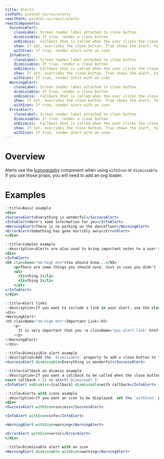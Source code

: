 ```yaml
---
title: Alerts
cssPath: pivotal-ui/css/alerts
reactPath: pivotal-ui/react/alerts
reactComponents:
  SuccessAlert:
    closeLabel: Screen reader label attached to close button
    dismissable: If true, render a close button
    onDismiss:  Callback that is called when the user clicks the close button
    show: If set, overrides the close button. True shows the alert, false hides the alert.
    withIcon: If true, render alert with an icon
  InfoAlert:
    closeLabel: Screen reader label attached to close button
    dismissable: If true, render a close button
    onDismiss:  Callback that is called when the user clicks the close button
    show: If set, overrides the close button. True shows the alert, false hides the alert.
    withIcon: If true, render alert with an icon
  WarningAlert:
    closeLabel: Screen reader label attached to close button
    dismissable: If true, render a close button
    onDismiss:  Callback that is called when the user clicks the close button
    show: If set, overrides the close button. True shows the alert, false hides the alert.
    withIcon: If true, render alert with an icon
  ErrorAlert:
    closeLabel: Screen reader label attached to close button
    dismissable: If true, render a close button
    onDismiss:  Callback that is called when the user clicks the close button
    show: If set, overrides the close button. True shows the alert, false hides the alert.
    withIcon: If true, render alert with an icon
---
```


# Overview

Alerts use the [Iconography](/icons) component when using `withIcon` or `dismissable`. If you use those props, you will need to add an svg loader.

# Examples

```jsx
::title=Basic example
<div>
<SuccessAlert>Everything is wonderful</SuccessAlert>
<InfoAlert>Here's some information for you</InfoAlert>
<WarningAlert>There is no parking on the dancefloor</WarningAlert>
<ErrorAlert>Something has gone horribly awry</ErrorAlert>
</div>
```

```jsx
::title=Complex example
::description=Alerts are also used to bring important notes to a user's attention. If the content of your alert is a little more complicated, we would recommend using headings coupled with the content.
<div>
<InfoAlert>
<h5 className="em-high mtn">You should know...</h5>
    <p>There are some things you should note. Just in case you didn't figure it out already.</p>
    <ul>
      <li>thing 1</li>
      <li>thing 2</li>
    </ul>
</InfoAlert>
</div>
```

```jsx
::title=Alert links
::description=If you want to include a link in your alert, use the class `pui-alert-link`.
<div>
<WarningAlert>
<h5 className="em-high mtn">Important Link</h5>
    <p>
      It is very important that you <a className="pui-alert-link" href="http://bit.ly/1vkXaYb" aria-label="demo link to a funny gif">click here</a>
    </p>
</WarningAlert>
</div>
```

```jsx
::title=Dismissible alert example
::description=Add the `dismissable` property to add a close button to the alert.
<SuccessAlert dismissable>Everything is wonderful</SuccessAlert>
```

```jsx
::title=Callback on dismiss example
::description=If you want a callback to be called when the close button is clicked, set the `onDismiss` property to that callback.
const callback = () => alert('Dismissed!');
<InfoAlert onDismiss={callback} dismissable>with callback</InfoAlert>
```

```jsx
::title=Alerts with icons example
::description=If you want an icon to be displayed, set the `withIcon` property.
<div>
<SuccessAlert withIcon>success</SuccessAlert>

<InfoAlert withIcon>info</InfoAlert>

<WarningAlert withIcon>warning</WarningAlert>

<ErrorAlert withIcon>error</ErrorAlert>
</div>
```

```jsx
::title=Dismissable alert with an icon
<WarningAlert dismissable withIcon>warning</WarningAlert>
```

<!--
## Props

Property | Required | Type | Default | Description
---------|----------|------|---------|------------
closeLabel  | no | Node     | 'Close alert' | Screen reader label attached to close button
dismissable | no | Boolean  | false         | If true, render a close button
onDismiss   | no | Function |               | Callback that is called when the user clicks the close button
show        | no | Boolean  |               | If set, overrides the close button. True shows the alert, false hides the alert.
withIcon    | no | Boolean  | false         | If true, render alert with an icon
-->